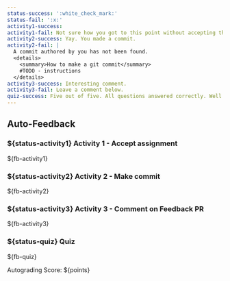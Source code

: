 ```yaml
---
status-success: ':white_check_mark:'
status-fail: ':x:'
activity1-success:
activity1-fail: Not sure how you got to this point without accepting the assignment. There is probably a bug in the marking code. Please submit an issue to https://github.com/markpatterson27/GitHub-Classroom-Introductory-Assignment/issues.
activity2-success: Yay. You made a commit.
activity2-fail: |
  A commit authored by you has not been found.
  <details>
    <summary>How to make a git commit</summary>
    #TODO - instructions
  </details>
activity3-success: Interesting comment.
activity3-fail: Leave a comment below.
quiz-success: Five out of five. All questions answered correctly. Well done.
---
```


## Auto-Feedback

### ${status-activity1} Activity 1 - Accept assignment

${fb-activity1}

### ${status-activity2} Activity 2 - Make commit

${fb-activity2}

### ${status-activity3} Activity 3 - Comment on Feedback PR

${fb-activity3}

### ${status-quiz} Quiz

${fb-quiz}

Autograding Score: ${points}
